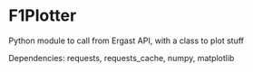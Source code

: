 # F1Plotter
 Python module to call from Ergast API, with a class to plot stuff

 Dependencies: requests, requests_cache, numpy, matplotlib
